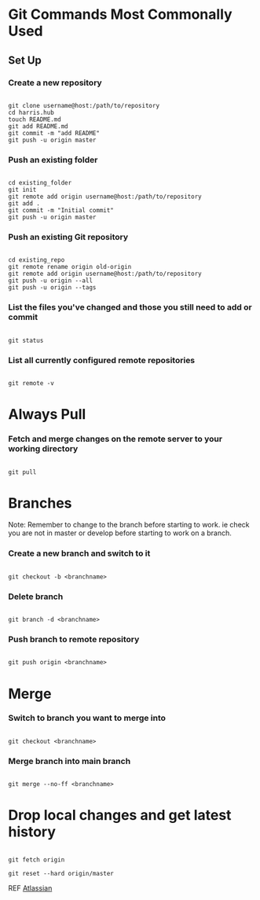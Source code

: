 # Git Commands Most Commonally Used

## Set Up

### Create a new repository

```

git clone username@host:/path/to/repository
cd harris.hub
touch README.md
git add README.md
git commit -m "add README"
git push -u origin master

```

### Push an existing folder

```

cd existing_folder
git init
git remote add origin username@host:/path/to/repository
git add .
git commit -m "Initial commit"
git push -u origin master

```

### Push an existing Git repository

```

cd existing_repo
git remote rename origin old-origin
git remote add origin username@host:/path/to/repository
git push -u origin --all
git push -u origin --tags

```

### List the files you've changed and those you still need to add or commit

```

git status

```

### List all currently configured remote repositories

```

git remote -v

```

# Always Pull

### Fetch and merge changes on the remote server to your working directory

```

git pull

```

# Branches

Note: Remember to change to the branch before starting to work. ie check you are not in master or develop before starting to work on a branch.

### Create a new branch and switch to it

```

git checkout -b <branchname>

```

### Delete branch

```

git branch -d <branchname>

```

### Push branch to remote repository

```

git push origin <branchname>

```

# Merge

### Switch to branch you want to merge into

```

git checkout <branchname>

```

### Merge branch into main branch

```

git merge --no-ff <branchname>

```


# Drop local changes and get latest history

```

git fetch origin

git reset --hard origin/master

```


REF [Atlassian](https://confluence.atlassian.com/bitbucketserver/basic-git-commands-776639767.html)
